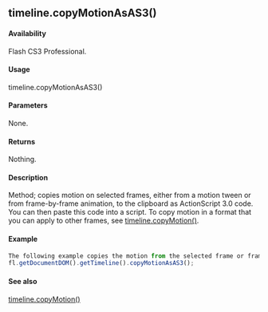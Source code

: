 ## timeline.copyMotionAsAS3()

#### Availability

Flash CS3 Professional.

#### Usage

timeline.copyMotionAsAS3()

#### Parameters

None.

#### Returns

Nothing.

#### Description

Method; copies motion on selected frames, either from a motion tween or from frame-by-frame animation, to the clipboard as ActionScript 3.0 code. You can then paste this code into a script.
To copy motion in a format that you can apply to other frames, see [timeline.copyMotion()](#!wielmic/developers-animatesdk-docs/test/Timeline_object/timelin8.md).

#### Example

```javascript
The following example copies the motion from the selected frame or frames to the clipboard as ActionScript 3.0 code:
fl.getDocumentDOM().getTimeline().copyMotionAsAS3();

```
#### See also

[timeline.copyMotion()](#!wielmic/developers-animatesdk-docs/test/Timeline_object/timelin8.md)
